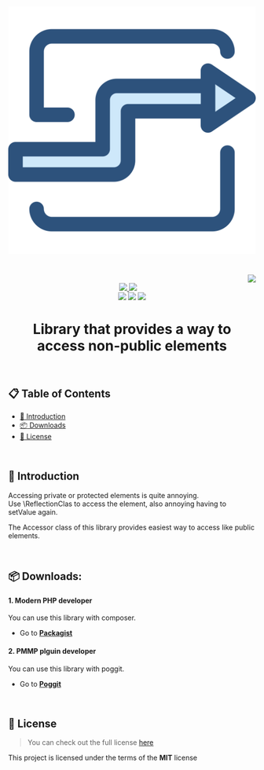 <div align="center">  
  <img src="assets/title.svg"><br>  
  <h1><img src="https://views.whatilearened.today/views/github/PresentKim/accessor.svg?style=for-the-badge" height="24" align="right"></h1><br>  

  <a href="https://packagist.org/packages/presentkim/accessor">  
    <img src="https://poser.pugx.org/presentkim/accessor/v?style=for-the-badge" height="24">   
  </a>  
  <a href="https://packagist.org/packages/presentkim/accessor">  
    <img src="https://poser.pugx.org/presentkim/accessor/downloads?style=for-the-badge" height="24">   
  </a>  
  <br>  
  <img src="https://img.shields.io/github/stars/PresentKim/accessor?style=for-the-badge" height="24">  
  <img src="https://img.shields.io/github/license/PresentKim/accessor.svg?style=for-the-badge" height="24">  
  <a href="https://poggit.pmmp.io/ci/PresentKim/accessor/~">  
    <img src="https://poggit.pmmp.io/ci.shield/PresentKim/accessor/~?style=for-the-badge" height="24">   
  </a>  
  
  <h1><strong> Library that provides a way to access non-public elements </strong></h1><br>  
</div>  

## :clipboard: Table of Contents  
- [:book: Introduction](#book-introduction)  
- [:package: Downloads](#package-downloads)  
- [:memo: License](#memo-license)  
  
<br>  
  
## :book: Introduction  
Accessing private or protected elements is quite annoying.  
Use \ReflectionClas to access the element, also annoying having to setValue again.  

The Accessor class of this library provides easiest way to access like public elements.  
  
<br>  
  
## :package: Downloads:  
#### 1. Modern PHP developer
You can use this library with composer.  
- Go to [**Packagist**](https://packagist.org/packages/presentkim/accessor)  

#### 2. PMMP plguin developer
You can use this library with poggit.  
- Go to [**Poggit**](https://poggit.pmmp.io/ci/PresentKim/accessor/~)   
  
<br>  
  
## :memo: License  
> You can check out the full license [here](LICENSE)  
  
This project is licensed under the terms of the **MIT** license  
